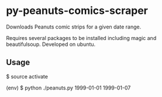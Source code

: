 # py-peanuts-comics-scraper
Downloads Peanuts comic strips for a given date range.

Requires several packages to be installed including magic and beautifulsoup. Developed on ubuntu.

Usage
-----
$ source activate

(env) $ python ./peanuts.py 1999-01-01 1999-01-07
